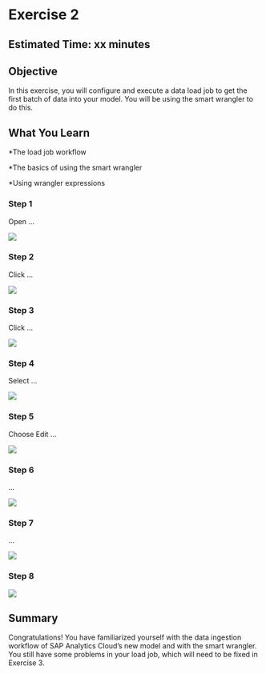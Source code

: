 # Exercise 2


## Estimated Time: xx minutes

## Objective

In this exercise, you will configure and execute a data load job to get the first batch of data into your model.  You will be using the smart wrangler to do this.  


## What You Learn

*The load job workflow

*The basics of using the smart wrangler

*Using wrangler expressions



### Step 1


Open …

![][image-1]
### Step 2


Click …

![][image-2]
### Step 3


Click …

![][image-3]
### Step 4


Select …

![][image-4]
### Step 5


Choose Edit  …

![][image-5]
### Step 6


…

![][image-6]
### Step 7


…

![][image-7]
### Step 8




![][image-8]


## Summary

Congratulations!  You have familiarized yourself with the data ingestion workflow of SAP Analytics Cloud’s new model and with the smart wrangler.  You still have some problems in your load job, which will need to be fixed in Exercise 3.












[image-1]:    https://github.com/SAP-samples/teched2021-ANA261-ANA261/raw/main/exercises/ex2/images/Ex2.01.png
[image-2]:    https://github.com/SAP-samples/teched2021-ANA261-ANA261/raw/main/exercises/ex2/images/Ex2.02.png
[image-3]:    https://github.com/SAP-samples/teched2021-ANA261-ANA261/raw/main/exercises/ex2/images/Ex2.03.png
[image-4]:    https://github.com/SAP-samples/teched2021-ANA261-ANA261/raw/main/exercises/ex2/images/Ex2.04.png
[image-5]:    https://github.com/SAP-samples/teched2021-ANA261-ANA261/raw/main/exercises/ex2/images/Ex2.05.png
[image-6]:    https://github.com/SAP-samples/teched2021-ANA261-ANA261/raw/main/exercises/ex2/images/Ex2.06.png
[image-7]:    https://github.com/SAP-samples/teched2021-ANA261-ANA261/raw/main/exercises/ex2/images/Ex2.07.png
[image-8]:    https://github.com/SAP-samples/teched2021-ANA261-ANA261/raw/main/exercises/ex2/images/Ex2.08.png

